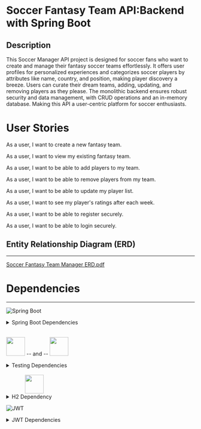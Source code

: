 # Soccer Fantasy Team API:Backend with Spring Boot

## Description

This Soccer Manager API project is designed for soccer fans who want to create and manage their fantasy soccer teams effortlessly. It offers user profiles for personalized experiences and categorizes soccer players by attributes like name, country, and position, making player discovery a breeze. 
Users can curate their dream teams, adding, updating, and removing players as they please. The monolithic backend ensures robust security and data management, with CRUD operations and an in-memory database. Making this API a user-centric platform for soccer enthusiasts.

# User Stories
As a user, I want to create a new fantasy team.

As a user, I want to view my existing fantasy team.

As a user, I want to be able to add players to my team.

As a user, I want to be able to remove players from my team.

As a user, I want to be able to update my player list. 

As a user, I want to see my player's ratings after each week. 

As a user, I want to be able to register securely. 

As a user, I want to be able to login securely.

## Entity Relationship Diagram (ERD)
***
[Soccer Fantasy Team Manager ERD.pdf](https://github.com/mgall021/SoccerFantasyTeamAPI/files/13188852/Soccer.Fantasy.Team.Manager.ERD.pdf)


# Dependencies
***
![Spring Boot](src/main/resources/static/springboot.png)

<details>
  <summary> Spring Boot Dependencies </summary>

- Spring Boot Starter Data JPA
- Spring Boot Starter Security
- Spring Boot Starter Web
- Spring Boot Starter Web Services
- Spring Boot DevTools (scope: runtime, optional: true)
- Spring Boot Starter Test (scope: test)
- Spring Security Test (scope: test)
- Spring Boot Starter OAuth2 Resource Server

</details>
<br>

<img src="src/main/resources/static/cucumber.png" width="auto" height="50"> -- and  -- <img src="src/main/resources/static/mockito.png" width="auto" height="50">


<details>
  <summary> Testing Dependencies </summary>

- JUnit: 4.12 (scope: test)
- Cucumber Java: 6.8.1 (scope: test)
- Cucumber JUnit: 6.8.1 (scope: test)
- Cucumber Spring: 6.8.1 (scope: test)
- JUnit Jupiter API: 5.10.0 (scope: test)
- Mockito JUnit Jupiter: 4.5.1 (scope: test)
- Hamcrest: 2.2 (scope: test)
- Mockito Inline: 4.10.0 (scope: test)
- Rest Assured (scope: test, excluding groovy-xml)


</details>
<br>
<img src="src/main/resources/static/h2-logo.svg" height="50" style="margin-left: 50px">
<details>
  <summary> H2 Dependency </summary>

- H2 Database (scope: runtime)


</details>


![JWT](src/main/resources/static/JWT.png)
<details>
  <summary> JWT Dependencies </summary>

- jjwt-api: 0.11.5
- jjwt-impl: 0.11.5 (scope: runtime)
- jjwt-jackson: 0.11.5 (scope: runtime)


